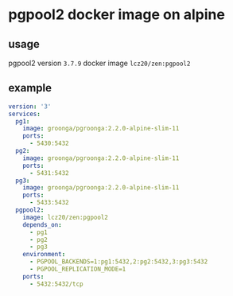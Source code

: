 # pgpool2 docker image on alpine
## usage
pgpool2 version `3.7.9`
docker image `lcz20/zen:pgpool2`
## example
```yaml
version: '3'
services:
  pg1:
    image: groonga/pgroonga:2.2.0-alpine-slim-11
    ports:
      - 5430:5432
  pg2:
    image: groonga/pgroonga:2.2.0-alpine-slim-11
    ports:
      - 5431:5432
  pg3:
    image: groonga/pgroonga:2.2.0-alpine-slim-11
    ports:
      - 5433:5432
  pgpool2:
    image: lcz20/zen:pgpool2
    depends_on:
      - pg1
      - pg2
      - pg3
    environment:
      - PGPOOL_BACKENDS=1:pg1:5432,2:pg2:5432,3:pg3:5432
      - PGPOOL_REPLICATION_MODE=1
    ports:
      - 5432:5432/tcp
```
